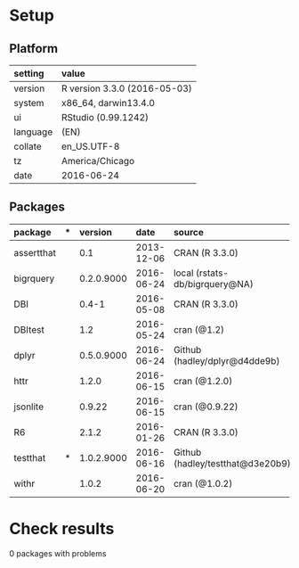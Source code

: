 # Setup

## Platform

|setting  |value                        |
|:--------|:----------------------------|
|version  |R version 3.3.0 (2016-05-03) |
|system   |x86_64, darwin13.4.0         |
|ui       |RStudio (0.99.1242)          |
|language |(EN)                         |
|collate  |en_US.UTF-8                  |
|tz       |America/Chicago              |
|date     |2016-06-24                   |

## Packages

|package    |*  |version    |date       |source                           |
|:----------|:--|:----------|:----------|:--------------------------------|
|assertthat |   |0.1        |2013-12-06 |CRAN (R 3.3.0)                   |
|bigrquery  |   |0.2.0.9000 |2016-06-24 |local (rstats-db/bigrquery@NA)   |
|DBI        |   |0.4-1      |2016-05-08 |CRAN (R 3.3.0)                   |
|DBItest    |   |1.2        |2016-05-24 |cran (@1.2)                      |
|dplyr      |   |0.5.0.9000 |2016-06-24 |Github (hadley/dplyr@d4dde9b)    |
|httr       |   |1.2.0      |2016-06-15 |cran (@1.2.0)                    |
|jsonlite   |   |0.9.22     |2016-06-15 |cran (@0.9.22)                   |
|R6         |   |2.1.2      |2016-01-26 |CRAN (R 3.3.0)                   |
|testthat   |*  |1.0.2.9000 |2016-06-16 |Github (hadley/testthat@d3e20b9) |
|withr      |   |1.0.2      |2016-06-20 |cran (@1.0.2)                    |

# Check results
0 packages with problems


